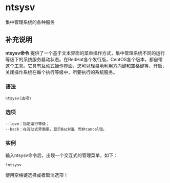 ntsysv
===

集中管理系统的各种服务

## 补充说明

**ntsysv命令** 提供了一个基于文本界面的菜单操作方式，集中管理系统不同的运行等级下的系统服务启动状态。在RedHat各个发行版，CentOS各个版本，都自带这个工具。它具有互动式操作界面，您可以轻易地利用方向键和空格键等，开启，关闭操作系统在每个执行等级中，所要执行的系统服务。

### 语法  

```
ntsysv(选项)
```

### 选项  

```
--leve：指定运行等级；
--back：在互动式界面里，显示Back钮，而非cancel钮。
```

### 实例  

输入ntsysv命令后，出现一个交互式的管理菜单，如下：

```
!ntsysv
```

使用空格键选择或者取消选项！


<!-- Linux命令行搜索引擎：https://jaywcjlove.github.io/linux-command/ -->
